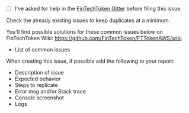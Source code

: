 - [ ] I've asked for help in the [FinTechToken Gitter](http://www.fintechtoken.com) before filing this issue.

Check the already existing issues to keep duplicates at a minimum.


You'll find possible solutions for these common issues below on FinTechToken Wiki: https://github.com/FinTechToken/FTTokenAWS/wiki.

- List of common issues

When creating this issue, if possible add the following to your report:
- Description of issue
- Expected behavior
- Steps to replicate
- Error msg and/or Stack trace
- Console screenshot
- Logs
